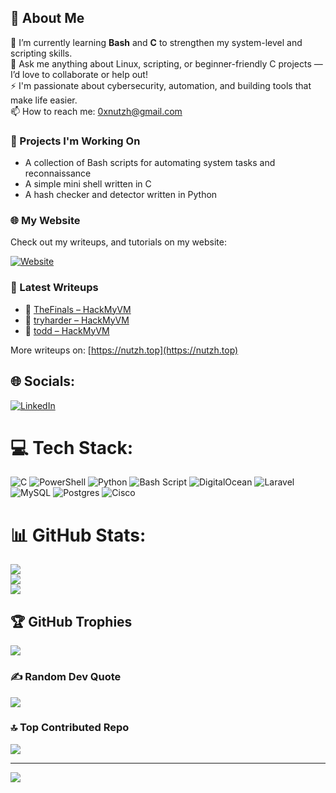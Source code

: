 ## 💫 About Me

🌱 I’m currently learning **Bash** and **C** to strengthen my system-level and scripting skills.  
💬 Ask me anything about Linux, scripting, or beginner-friendly C projects — I’d love to collaborate or help out!  
⚡ I'm passionate about cybersecurity, automation, and building tools that make life easier.  
📫 How to reach me: 0xnutzh@gmail.com

### 📌 Projects I'm Working On

-  A collection of Bash scripts for automating system tasks and reconnaissance  
-  A simple mini shell written in C  
-  A hash checker and detector written in Python
### 🌐 My Website

Check out my writeups, and tutorials on my website:

[![Website](https://img.shields.io/badge/nutzh.top-%23007acc?style=plastic&logo=google-chrome&logoColor=white)](https://nutzh.top)

### 📝 Latest Writeups

- 🧱 [TheFinals – HackMyVM](https://nutzh.top/hackmyvm/thefinals/)
- 🧱 [tryharder – HackMyVM](https://nutzh.top/hackmyvm/tryharder/)
- 🧱 [todd – HackMyVM](https://nutzh.top/hackmyvm/todd/)


More writeups on: [https://nutzh.top](https://nutzh.top)
## 🌐 Socials:
[![LinkedIn](https://img.shields.io/badge/LinkedIn-%230077B5.svg?logo=linkedin&logoColor=white)](https://linkedin.com/in/youssef-k-ab87061ba) 

# 💻 Tech Stack:
![C](https://img.shields.io/badge/c-%2300599C.svg?style=plastic&logo=c&logoColor=white) ![PowerShell](https://img.shields.io/badge/PowerShell-%235391FE.svg?style=plastic&logo=powershell&logoColor=white) ![Python](https://img.shields.io/badge/python-3670A0?style=plastic&logo=python&logoColor=ffdd54) ![Bash Script](https://img.shields.io/badge/bash_script-%23121011.svg?style=plastic&logo=gnu-bash&logoColor=white) ![DigitalOcean](https://img.shields.io/badge/DigitalOcean-%230167ff.svg?style=plastic&logo=digitalOcean&logoColor=white) ![Laravel](https://img.shields.io/badge/laravel-%23FF2D20.svg?style=plastic&logo=laravel&logoColor=white) ![MySQL](https://img.shields.io/badge/mysql-4479A1.svg?style=plastic&logo=mysql&logoColor=white) ![Postgres](https://img.shields.io/badge/postgres-%23316192.svg?style=plastic&logo=postgresql&logoColor=white) ![Cisco](https://img.shields.io/badge/cisco-%23049fd9.svg?style=plastic&logo=cisco&logoColor=black)
# 📊 GitHub Stats:
![](https://github-readme-stats.vercel.app/api?username=Nutzh&theme=catppuccin_mocha&hide_border=false&include_all_commits=false&count_private=false)<br/>
![](https://nirzak-streak-stats.vercel.app/?user=Nutzh&theme=catppuccin_mocha&hide_border=false)<br/>
![](https://github-readme-stats.vercel.app/api/top-langs/?username=Nutzh&theme=catppuccin_mocha&hide_border=false&include_all_commits=false&count_private=false&layout=compact)

## 🏆 GitHub Trophies
![](https://github-profile-trophy.vercel.app/?username=Nutzh&theme=radical&no-frame=true&no-bg=true&margin-w=4)

### ✍️ Random Dev Quote
![](https://quotes-github-readme.vercel.app/api?type=horizontal&theme=radical)

### 🔝 Top Contributed Repo
![](https://github-contributor-stats.vercel.app/api?username=Nutzh&limit=5&theme=catppuccin_mocha&combine_all_yearly_contributions=true)

---
[![](https://visitcount.itsvg.in/api?id=Nutzh&icon=6&color=0)](https://visitcount.itsvg.in)

<!-- Proudly created with GPRM ( https://gprm.itsvg.in ) -->
